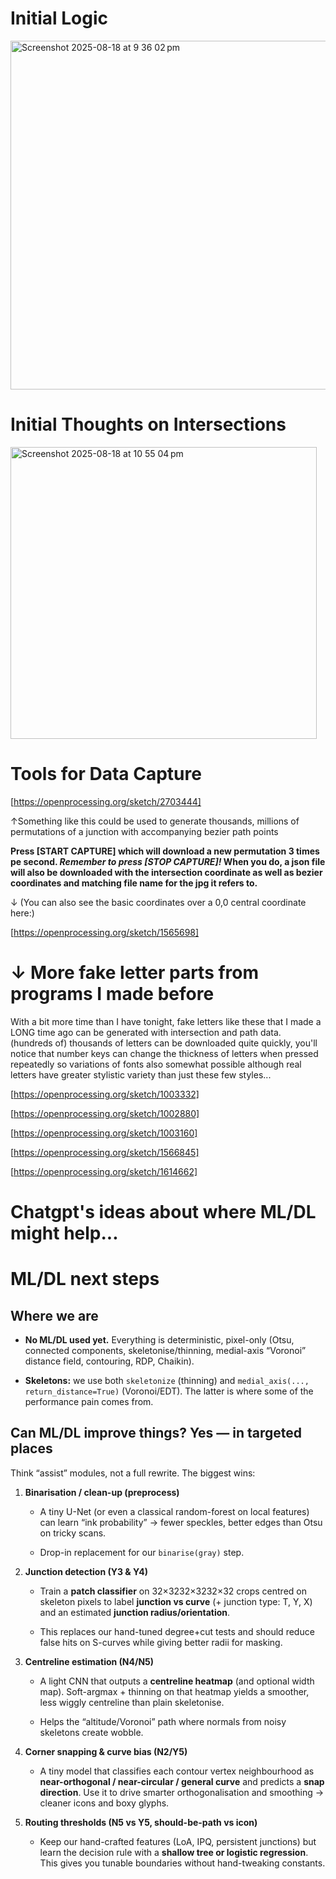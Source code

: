 
# Initial Logic
<img width="1209" height="558" alt="Screenshot 2025-08-18 at 9 36 02 pm" src="https://github.com/user-attachments/assets/15c12508-04c6-4465-9649-8b4401d5b48d" />

# Initial Thoughts on Intersections
<img width="490" height="467" alt="Screenshot 2025-08-18 at 10 55 04 pm" src="https://github.com/user-attachments/assets/f2d842a1-0a41-4ff1-bb49-584919edbe2f" />

# Tools for Data Capture
[https://openprocessing.org/sketch/2703444]

↑Something like this could be used to generate thousands, millions of permutations of a junction with accompanying bezier path points 

**Press \[START CAPTURE\] which will download a new permutation 3 times pe second. _Remember to press \[STOP CAPTURE\]!_ When you do, a json file will also be downloaded with the intersection coordinate as well as bezier coordinates and matching file name for the jpg it refers to.**

↓ (You can also see the basic coordinates over a 0,0 central coordinate here:)

[https://openprocessing.org/sketch/1565698]


# ↓ More fake letter parts from programs I made before

With a bit more time than I have tonight, fake letters like these that I made a LONG time ago can be generated with intersection and path data. (hundreds of) thousands of letters can be downloaded quite quickly, you'll notice that number keys can change the thickness of letters when pressed repeatedly so variations of fonts also somewhat possible although real letters have greater stylistic variety than just these few styles...

[https://openprocessing.org/sketch/1003332]

[https://openprocessing.org/sketch/1002880]

[https://openprocessing.org/sketch/1003160]

[https://openprocessing.org/sketch/1566845]

[https://openprocessing.org/sketch/1614662]

# Chatgpt's ideas about where ML/DL might help...

# ML/DL next steps

## Where we are

- **No ML/DL used yet.** Everything is deterministic, pixel-only (Otsu, connected components, skeletonise/thinning, medial-axis “Voronoi” distance field, contouring, RDP, Chaikin).
    
- **Skeletons:** we use both `skeletonize` (thinning) and `medial_axis(..., return_distance=True)` (Voronoi/EDT). The latter is where some of the performance pain comes from.
    

## Can ML/DL improve things? Yes — in targeted places

Think “assist” modules, not a full rewrite. The biggest wins:

1. **Binarisation / clean-up (preprocess)**
    
    - A tiny U-Net (or even a classical random-forest on local features) can learn “ink probability” → fewer speckles, better edges than Otsu on tricky scans.
        
    - Drop-in replacement for our `binarise(gray)` step.
        
2. **Junction detection (Y3 & Y4)**
    
    - Train a **patch classifier** on 32×3232×3232×32 crops centred on skeleton pixels to label **junction vs curve** (+ junction type: T, Y, X) and an estimated **junction radius/orientation**.
        
    - This replaces our hand-tuned degree+cut tests and should reduce false hits on S-curves while giving better radii for masking.
        
3. **Centreline estimation (N4/N5)**
    
    - A light CNN that outputs a **centreline heatmap** (and optional width map). Soft-argmax + thinning on that heatmap yields a smoother, less wiggly centreline than plain skeletonise.
        
    - Helps the “altitude/Voronoi” path where normals from noisy skeletons create wobble.
        
4. **Corner snapping & curve bias (N2/Y5)**
    
    - A tiny model that classifies each contour vertex neighbourhood as **near-orthogonal / near-circular / general curve** and predicts a **snap direction**. Use it to drive smarter orthogonalisation and smoothing → cleaner icons and boxy glyphs.
        
5. **Routing thresholds (N5 vs Y5, should-be-path vs icon)**
    
    - Keep our hand-crafted features (LoA, IPQ, persistent junctions) but learn the decision rule with a **shallow tree or logistic regression**. This gives you tunable boundaries without hand-tweaking constants.
        
